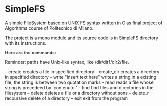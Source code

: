 # SimpleFS
A simple FileSystem based on UNIX FS syntax written in C as final project of Algorithms course of Politecnico di Milano.

The project is a mono module and its source code is in SimpleFS directory with its instructions.

Here are the commands:

Reminder: paths have Unix-like syntax, like /dir/dir1/dir2/file.

– create <file-path>
  creates a file in specified directory
– create_dir <dir-path>
  creates a directory in specified directory
– write <file-path> "insert text here"
  writes a string in a existing file; the string is between two quotation marks
– read <file-path>
  reads a file whose string is precedeed by 'contenuto '
– find <name>
  find files and directories in the filesystem
– delete <file-path or dir-path>
  deletes a file or a directory without sons
– delete_r <dir-path>
  recoursive delete of a directory
– exit
  exit from the program
